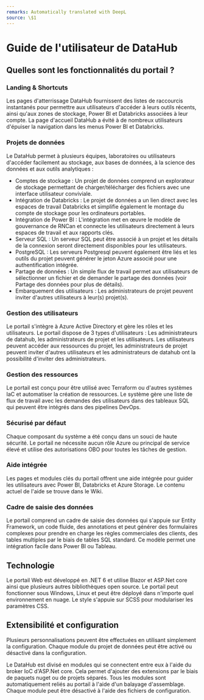 ```yaml
---
remarks: Automatically translated with DeepL
source: \$1
---
```


# Guide de l'utilisateur de DataHub

## Quelles sont les fonctionnalités du portail ?

### Landing & Shortcuts

Les pages d'atterrissage DataHub fournissent des listes de raccourcis instantanés pour permettre aux utilisateurs d'accéder à leurs outils récents, ainsi qu'aux zones de stockage, Power BI et Databricks associées à leur compte. La page d'accueil DataHub a évité à de nombreux utilisateurs d'épuiser la navigation dans les menus Power BI et Databricks.

### Projets de données

Le DataHub permet à plusieurs équipes, laboratoires ou utilisateurs d'accéder facilement au stockage, aux bases de données, à la science des données et aux outils analytiques :

- Comptes de stockage : Un projet de données comprend un explorateur de stockage permettant de charger/télécharger des fichiers avec une interface utilisateur conviviale.
- Intégration de Databricks : Le projet de données a un lien direct avec les espaces de travail Databricks et simplifie également le montage du compte de stockage pour les ordinateurs portables.
- Intégration de Power BI : L'intégration met en œuvre le modèle de gouvernance de RNCan et connecte les utilisateurs directement à leurs espaces de travail et aux rapports clés.
- Serveur SQL : Un serveur SQL peut être associé à un projet et les détails de la connexion seront directement disponibles pour les utilisateurs.
- PostgreSQL : Les serveurs Postgresql peuvent également être liés et les outils du projet peuvent générer le jeton Azure associé pour une authentification intégrée.
- Partage de données : Un simple flux de travail permet aux utilisateurs de sélectionner un fichier et de demander le partage des données (voir Partage des données pour plus de détails).
- Embarquement des utilisateurs : Les administrateurs de projet peuvent inviter d'autres utilisateurs à leur(s) projet(s).

### Gestion des utilisateurs

Le portail s'intègre à Azure Active Directory et gère les rôles et les utilisateurs. Le portail dispose de 3 types d'utilisateurs : Les administrateurs de datahub, les administrateurs de projet et les utilisateurs. Les utilisateurs peuvent accéder aux ressources du projet, les administrateurs de projet peuvent inviter d'autres utilisateurs et les administrateurs de datahub ont la possibilité d'inviter des administrateurs.

### Gestion des ressources

Le portail est conçu pour être utilisé avec Terraform ou d'autres systèmes IaC et automatiser la création de ressources. Le système gère une liste de flux de travail avec les demandes des utilisateurs dans des tableaux SQL qui peuvent être intégrés dans des pipelines DevOps.

### Sécurisé par défaut

Chaque composant du système a été conçu dans un souci de haute sécurité. Le portail ne nécessite aucun rôle Azure ou principal de service élevé et utilise des autorisations OBO pour toutes les tâches de gestion.

### Aide intégrée

Les pages et modules clés du portail offrent une aide intégrée pour guider les utilisateurs avec Power BI, Databricks et Azure Storage. Le contenu actuel de l'aide se trouve dans le Wiki.

### Cadre de saisie des données

Le portail comprend un cadre de saisie des données qui s'appuie sur Entity Framework, un code fluide, des annotations et peut générer des formulaires complexes pour prendre en charge les règles commerciales des clients, des tables multiples par le biais de tables SQL standard. Ce modèle permet une intégration facile dans Power BI ou Tableau.

## Technologie

Le portail Web est développé en .NET 6 et utilise Blazor et ASP.Net core ainsi que plusieurs autres bibliothèques open source. Le portail peut fonctionner sous Windows, Linux et peut être déployé dans n'importe quel environnement en nuage. Le style s'appuie sur SCSS pour modulariser les paramètres CSS.

## Extensibilité et configuration

Plusieurs personnalisations peuvent être effectuées en utilisant simplement la configuration. Chaque module du projet de données peut être activé ou désactivé dans la configuration.

Le DataHub est divisé en modules qui se connectent entre eux à l'aide du broker IoC d'ASP.Net core. Cela permet d'ajouter des extensions par le biais de paquets nuget ou de projets séparés. Tous les modules sont automatiquement reliés au portail à l'aide d'un balayage d'assemblage. Chaque module peut être désactivé à l'aide des fichiers de configuration.
